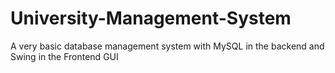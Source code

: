 # University-Management-System
A very basic database management system with MySQL in the backend and Swing in the Frontend GUI
